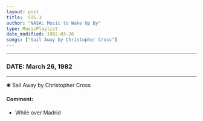 ```yaml
---
layout: post
title:  STS-3
author: "NASA: Music to Wake Up By"
type: MusicPlaylist
date_modified: 1982-03-26
songs: ["Sail Away by Christopher Cross"]
---
```


----
### DATE: March 26, 1982
----
✺ Sail Away by Christopher Cross

#### Comment:
* While over Madrid



<br/>
<center>
	<a target="_blank"
	   href="https://twitter.com/intent/tweet?hashtags=Space,NASA,Playlist,NASAWakeupCalls,SpaceProgram&text={{ page.author}}, '{{ page.songs.first }}' {{ page.title }}, {{ page.date | date: '%B %d, %Y' }}. {{ site.url }}{{ page.url }}&via=nasawakeupcalls"><i class="fab fa-twitter" alt="Tweet this page" style="font-size: 1.3em;"></i></a>
	&nbsp; 	<i class="fas fa-user-astronaut" style="font-size: 1.5em;"></i> &nbsp;
    <a type="amzn" search="'Sail Away by Christopher Cross'" category="popular music">
    <i class="fab fa-amazon" style="font-size: 1.3em;"></i></a>
</center>
